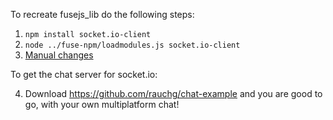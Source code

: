 To recreate fusejs_lib do the following steps:

1. `npm install socket.io-client`
2. `node ../fuse-npm/loadmodules.js socket.io-client`
3. [Manual changes](https://github.com/bolav/fuse-example-using-socketio/commit/314cececf440a750e0c6b906af2a59b7d6b9cda2)

To get the chat server for socket.io:

4. Download https://github.com/rauchg/chat-example and you are good to go, with your own multiplatform chat!

